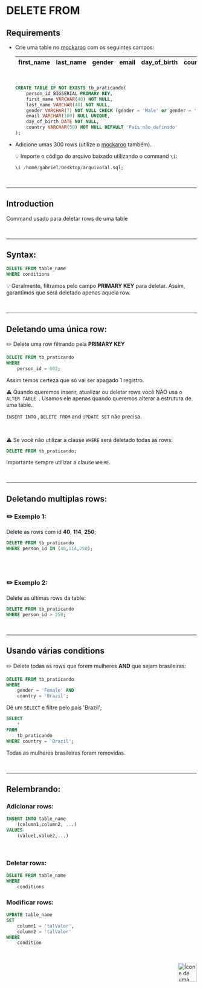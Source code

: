 # DELETE FROM

## Requirements
* Crie uma table no <a href="https://www.mockaroo.com/">mockaroo</a> com os seguintes campos:

    | first_name | last_name | gender | email | day_of_birth | country |
    | :--- |  :---  | :---  | :---  | :---  | :--- |
    
    <br>

    ```sql
    CREATE TABLE IF NOT EXISTS tb_praticando(
        person_id BIGSERIAL PRIMARY KEY,
        first_name VARCHAR(40) NOT NULL,
        last_name VARCHAR(40) NOT NULL,
        gender VARCHAR(7) NOT NULL CHECK (gender = 'Male' or gender = 'Female'),
        email VARCHAR(100) NULL UNIQUE,
        day_of_birth DATE NOT NULL,
        country VARCHAR(50) NOT NULL DEFAULT 'País não definido'
    );
    ```

* Adicione umas 300 rows (utilize o <a href="https://www.mockaroo.com/">mockaroo</a> também).

    :bulb: Importe o código do arquivo baixado utilizando o command `\i`:

    ```sql
    \i /home/gabriel/Desktop/arquivoTal.sql;
    ```

<br>
<hr>

## Introduction
Command usado para deletar rows de uma table


<br>
<hr>

## Syntax:


```sql
DELETE FROM table_name
WHERE conditions
```

:bulb: Geralmente, filtramos pelo campo **PRIMARY KEY** para deletar. Assim, garantimos que será deletado apenas aquela row.

<br>
<hr>



## Deletando uma única row:

:pencil2: Delete uma row filtrando pela **PRIMARY KEY**

```sql
DELETE FROM tb_praticando
WHERE
    person_id = 602;
```

Assim temos certeza que só vai ser apagado 1 registro.


:warning: Quando queremos inserir, atualizar ou deletar rows você NÃO usa o `ALTER TABLE `. Usamos ele apenas quando queremos alterar a estrutura de uma table.

`INSERT INTO` , `DELETE FROM` and `UPDATE SET` não precisa.

<br>

:warning: Se você não utilizar a clause `WHERE` será deletado todas as rows:

```sql
DELETE FROM tb_praticando;
```


Importante sempre utilizar a clause `WHERE`.

<br>
<hr>


## Deletando multiplas rows:

### :pencil2:  Exemplo 1:

Delete as rows com id **40**, **114**, **250**;

```sql
DELETE FROM tb_praticando
WHERE person_id IN (40,114,250);
```


<br>
<br>

### :pencil2: Exemplo 2:
Delete as últimas rows da table:

```sql
DELETE FROM tb_praticando
WHERE person_id > 250;
```

<br>
<hr>




## Usando várias conditions

:pencil2: Delete todas as rows que forem mulheres **AND** que sejam brasileiras:

```sql
DELETE FROM tb_praticando 
WHERE
    gender = 'Female' AND
    country = 'Brazil';
```

Dê um `SELECT` e filtre pelo país 'Brazil';

```sql
SELECT
    *
FROM
    tb_praticando
WHERE country = 'Brazil';
```

Todas as mulheres brasileiras foram removidas.


<br>
<hr>

## Relembrando:
### Adicionar rows:

```sql
INSERT INTO table_name
    (column1,column2, ...)
VALUES
    (value1,value2,...)
```

<br>

### Deletar rows:
```sql
DELETE FROM table_name
WHERE
    conditions
```

### Modificar rows:
```sql
UPDATE table_name
SET
    column1 = 'talValor',
    column2 = 'talValor'
WHERE
    condition
```

<br>

<!-- Botão para o próximo resumo em ordem sequêncial -->
<a href="https://github.com/lGabrielDev/06.postgreSQL/blob/main/2.praticando/5.3.update_set.md"><img alt="Ícone de uma seta apontada para direita, representando um link para a próxima página" src="https://cdn-icons-png.flaticon.com/512/8875/8875266.png" width="50px" height="50px" align="right"></a>